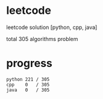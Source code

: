 # leetcode
leetcode solution [python, cpp, java]

total 305 algorithms problem
# progress	
	python 221 / 305
	cpp    0   / 305
	java   0   / 305


